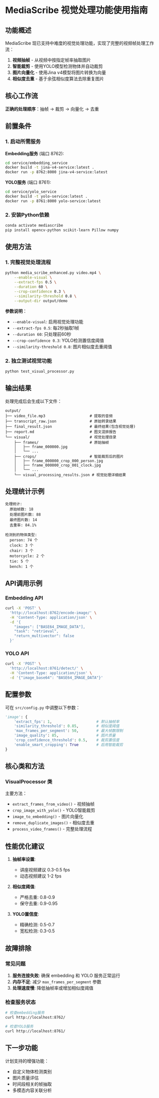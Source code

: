 # MediaScribe 视觉处理功能使用指南

## 功能概述

MediaScribe 现已支持中难度的视觉处理功能，实现了完整的视频帧处理工作流：

1. **视频抽帧** - 从视频中按指定帧率抽取图片
2. **智能裁剪** - 使用YOLO模型检测物体并自动裁剪
3. **图片向量化** - 使用Jina v4模型将图片转换为向量
4. **相似度去重** - 基于余弦相似度算法去除重复图片

## 核心工作流

**正确的处理顺序**：抽帧 → 裁剪 → 向量化 → 去重

## 前置条件

### 1. 启动所需服务

**Embedding服务** (端口 8762):
```bash
cd service/embedding_service
docker build -t jina-v4-service:latest .
docker run -p 8762:8000 jina-v4-service:latest
```

**YOLO服务** (端口 8761):
```bash
cd service/yolo_service
docker build -t yolo-service:latest .
docker run -p 8761:8000 yolo-service:latest
```

### 2. 安装Python依赖

```bash
conda activate mediascribe
pip install opencv-python scikit-learn Pillow numpy
```

## 使用方法

### 1. 完整视觉处理流程

```bash
python media_scribe_enhanced.py video.mp4 \
    --enable-visual \
    --extract-fps 0.5 \
    --duration 60 \
    --crop-confidence 0.3 \
    --similarity-threshold 0.8 \
    --output-dir output/demo
```

**参数说明**：
- `--enable-visual`: 启用视觉处理功能
- `--extract-fps 0.5`: 每2秒抽取1帧
- `--duration 60`: 只处理前60秒
- `--crop-confidence 0.3`: YOLO检测置信度阈值
- `--similarity-threshold 0.8`: 图片相似度去重阈值

### 2. 独立测试视觉功能

```bash
python test_visual_processor.py
```

## 输出结果

处理完成后会生成以下文件：

```
output/
├── video_file.mp3                    # 提取的音频
├── transcript_raw.json               # 原始转录结果
├── final_result.json                 # 最终结果(包含视觉处理)
├── report.md                         # 图文混排报告
└── visual/                           # 视觉处理目录
    ├── frames/                       # 原始抽帧
    │   ├── frame_000000.jpg
    │   └── ...
    ├── crops/                        # 智能裁剪后的图片
    │   ├── frame_000000_crop_000_person.jpg
    │   ├── frame_000000_crop_001_clock.jpg
    │   └── ...
    └── visual_processing_results.json # 视觉处理详细结果
```

## 处理统计示例

```
处理统计:
  原始帧数: 18
  处理前图片数: 88  
  最终图片数: 14
  去重率: 84.1%

检测到的物体类型:
  person: 74 个
  clock: 3 个  
  chair: 3 个
  motorcycle: 2 个
  tie: 5 个
  bench: 1 个
```

## API调用示例

### Embedding API

```bash
curl -X 'POST' \
  'http://localhost:8762/encode-image/' \
  -H 'Content-Type: application/json' \
  -d '{
    "images": ["BASE64_IMAGE_DATA"],
    "task": "retrieval",
    "return_multivector": false
  }'
```

### YOLO API

```bash
curl -X 'POST' \
  'http://localhost:8761/detect/' \
  -H 'Content-Type: application/json' \
  -d '{"image_base64": "BASE64_IMAGE_DATA"}'
```

## 配置参数

可在 `src/config.py` 中调整以下参数：

```python
'image': {
    'extract_fps': 1,                    # 默认抽帧率
    'similarity_threshold': 0.85,        # 相似度阈值
    'max_frames_per_segment': 50,        # 最大帧数限制
    'image_quality': 85,                 # 图片质量
    'crop_confidence_threshold': 0.5,    # 裁剪置信度
    'enable_smart_cropping': True        # 启用智能裁剪
}
```

## 核心类和方法

### VisualProcessor 类

主要方法：
- `extract_frames_from_video()` - 视频抽帧
- `crop_image_with_yolo()` - YOLO智能裁剪
- `image_to_embedding()` - 图片向量化
- `remove_duplicate_images()` - 相似度去重
- `process_video_frames()` - 完整处理流程

## 性能优化建议

1. **抽帧率设置**: 
   - 讲座视频建议 0.3-0.5 fps
   - 动态视频建议 1-2 fps

2. **相似度阈值**:
   - 严格去重: 0.8-0.9
   - 保守去重: 0.9-0.95

3. **YOLO置信度**:
   - 精确检测: 0.5-0.7
   - 宽松检测: 0.3-0.5

## 故障排除

### 常见问题

1. **服务连接失败**: 确保 embedding 和 YOLO 服务正常运行
2. **内存不足**: 减少 `max_frames_per_segment` 参数
3. **处理速度慢**: 降低抽帧率或增加相似度阈值

### 检查服务状态

```bash
# 检查embedding服务
curl http://localhost:8762/

# 检查YOLO服务  
curl http://localhost:8761/
```

## 下一步功能

计划支持的增强功能：
- 自定义物体检测类别
- 图片质量评估
- 时间段相关的帧抽取
- 多模态内容关联分析
